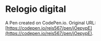 # Relogio digital

A Pen created on CodePen.io. Original URL: [https://codepen.io/reis567/pen/jOepypE](https://codepen.io/reis567/pen/jOepypE).


